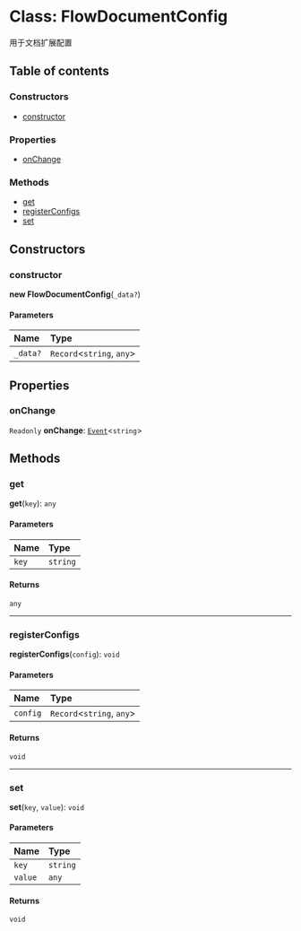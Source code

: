 # Class: FlowDocumentConfig

用于文档扩展配置

## Table of contents

### Constructors

* [constructor](/auto-docs/fixed-layout-editor/classes/FlowDocumentConfig.md#constructor)

### Properties

* [onChange](/auto-docs/fixed-layout-editor/classes/FlowDocumentConfig.md#onchange)

### Methods

* [get](/auto-docs/fixed-layout-editor/classes/FlowDocumentConfig.md#get)
* [registerConfigs](/auto-docs/fixed-layout-editor/classes/FlowDocumentConfig.md#registerconfigs)
* [set](/auto-docs/fixed-layout-editor/classes/FlowDocumentConfig.md#set)

## Constructors

### constructor

**new FlowDocumentConfig**(`_data?`)

#### Parameters

| Name | Type |
| :------ | :------ |
| `_data?` | `Record`<`string`, `any`> |

## Properties

### onChange

`Readonly` **onChange**: [`Event`](/auto-docs/fixed-layout-editor/interfaces/Event-1.md)<`string`>

## Methods

### get

**get**(`key`): `any`

#### Parameters

| Name | Type |
| :------ | :------ |
| `key` | `string` |

#### Returns

`any`

***

### registerConfigs

**registerConfigs**(`config`): `void`

#### Parameters

| Name | Type |
| :------ | :------ |
| `config` | `Record`<`string`, `any`> |

#### Returns

`void`

***

### set

**set**(`key`, `value`): `void`

#### Parameters

| Name | Type |
| :------ | :------ |
| `key` | `string` |
| `value` | `any` |

#### Returns

`void`
